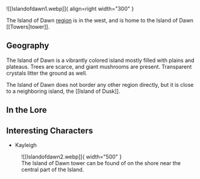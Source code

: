 
![[Islandofdawn1.webp]]{ align=right width="300" }

The Island of Dawn [region](/Regions) is in the west, and is home to the Island of Dawn [[Towers|tower]]. 

## Geography

The Island of Dawn is a vibrantly colored island mostly filled with plains and plateaus. Trees are scarce, and giant mushrooms are present. Transparent crystals litter the ground as well.

The Island of Dawn does not border any other region directly, but it is close to a neighboring island, the [[Island of Dusk]].

## In the Lore



## Interesting Characters

- Kayleigh

<figure markdown>
  ![[Islandofdawn2.webp]]{ width="500" }
  <figcaption>The Island of Dawn tower can be found of on the shore near the central part of the Island.</figcaption>
</figure>
